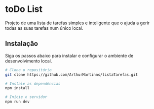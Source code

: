 # toDo List

Projeto de uma lista de tarefas simples e inteligente que o ajuda a gerir todas as suas tarefas num único local.

## Instalação

Siga os passos abaixo para instalar e configurar o ambiente de desenvolvimento local.

```bash
# Clone o repositório
git clone https://github.com/ArthurMartinns/listaTarefas.git

# Instale as dependências
npm install

# Inicie o servidor
npm run dev
